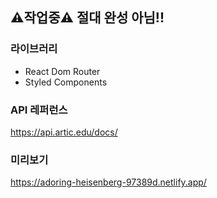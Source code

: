 ## ⚠작업중⚠ 절대 완성 아님!! 

### 라이브러리
* React Dom Router
* Styled Components

### API 레퍼런스
https://api.artic.edu/docs/

### 미리보기
https://adoring-heisenberg-97389d.netlify.app/
